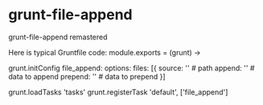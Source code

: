 grunt-file-append
=================

grunt-file-append remastered


Here is typical Gruntfile code:
<source lang="coffeescript">
module.exports = (grunt) ->

  grunt.initConfig
    file_append:
      options:
        files: [{
          source:  ''  # path
          append:  ''  # data to append
          prepend: ''  # data to prepend
        }]

  grunt.loadTasks 'tasks'
  grunt.registerTask 'default', ['file_append']
</source>
